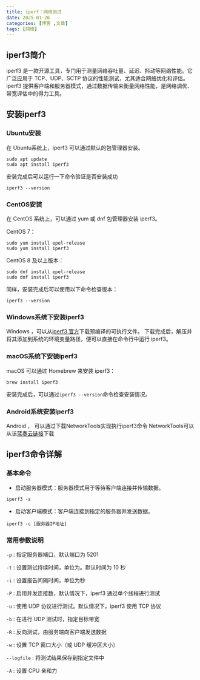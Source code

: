 ```yaml
---
title: iperf：网络测试
date: 2025-01-26
categories: [博客 ,文章]
tags: [网络]
---
```


## iperf3简介
iperf3 是一款开源工具，专门用于测量网络吞吐量、延迟、抖动等网络性能。它广泛应用于 TCP、UDP、SCTP 协议的性能测试，尤其适合网络优化和评估。iperf3 提供客户端和服务器模式，通过数据传输来衡量网络性能，是网络调优、带宽评估中的得力工具。

## 安装iperf3

### Ubuntu安装
在 Ubuntu系统上，iperf3 可以通过默认的包管理器安装。
~~~
sudo apt update
sudo apt install iperf3
~~~
安装完成后可以运行一下命令验证是否安装成功
~~~
iperf3 --version
~~~

### CentOS安装
在 CentOS 系统上，可以通过 yum 或 dnf 包管理器安装 iperf3。

CentOS 7：
~~~
sudo yum install epel-release
sudo yum install iperf3
~~~

CentOS 8 及以上版本：
~~~
sudo dnf install epel-release
sudo dnf install iperf3
~~~

同样，安装完成后可以使用以下命令检查版本：
~~~
iperf3 --version
~~~

### Windows系统下安装iperf3
Windows ，可以从[iperf3 官方](https://iperf.fr/iperf-download.php)下载预编译的可执行文件。
下载完成后，解压并将其添加到系统的环境变量路径，便可以直接在命令行中运行 iperf3。

### macOS系统下安装iperf3
macOS 可以通过 Homebrew 来安装 iperf3：
~~~
brew install iperf3
~~~
安装完成后，可以通过`iperf3 --version`命令检查安装情况。

### Android系统安装iperf3
Android ， 可以通过下载NetworkTools实现执行iperf3命令
NetworkTools可以从该[蓝奏云链接](https://xiaowang2004.lanzout.com/iVDG92m0o9ud)下载

## iperf3命令详解

### 基本命令
 - 启动服务器模式：服务器模式用于等待客户端连接并传输数据。
~~~
iperf3 -s
~~~
 - 启动客户端模式：客户端连接到指定的服务器并发送数据。
~~~
iperf3 -c [服务器IP地址]
~~~

### 常用参数说明
`-p`
 : 指定服务器端口，默认端口为 5201
 
`-t`
 : 设置测试持续时间，单位为。默认时间为 10 秒
 
`-i`
 : 设置报告间隔时间，单位为秒
 
`-P`
 : 启用并发连接数，默认情况下，iperf3 通过单个线程进行测试
 
`-u`
 : 使用 UDP 协议进行测试。默认情况下，iperf3 使用 TCP 协议

`-b`
 : 在进行 UDP 测试时，指定目标带宽

`-R`
 : 反向测试，由服务端向客户端发送数据

`-w`
 : 设置 TCP 窗口大小（或 UDP 缓冲区大小）

`--logfile`
 : 将测试结果保存到指定文件中

`-A`
 : 设置 CPU 亲和力
